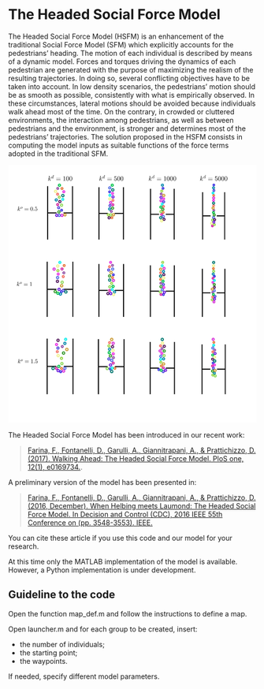 # The Headed Social Force Model

The Headed Social Force Model (HSFM) is an enhancement of the traditional Social Force Model (SFM) which explicitly accounts for the pedestrians’ heading. The motion of each individual is described by means of a dynamic model. Forces and torques driving the dynamics of each pedestrian are generated with the purpose of maximizing the realism of the resulting trajectories. In doing so, several conflicting objectives have to be taken into account. In low density scenarios, the pedestrians’ motion should be as smooth as possible, consistently with what is empirically observed. In these circumstances, lateral motions should be avoided because individuals walk ahead most of the time. On the contrary, in crowded or cluttered environments, the interaction among pedestrians, as well as between pedestrians and the environment, is stronger and determines most of the pedestrians’ trajectories. The solution proposed in the HSFM consists in computing the model inputs as suitable functions of the force terms adopted in the traditional SFM.

![Image](analysis.jpg)

The Headed Social Force Model has been introduced in our recent work:

>[Farina, F., Fontanelli, D., Garulli, A., Giannitrapani, A., & Prattichizzo, D. (2017). Walking Ahead: The Headed Social Force Model. PloS one, 12(1), e0169734.](http://dx.doi.org/10.1371/journal.pone.0169734). 

A preliminary version of the model has been presented in:
>[Farina, F., Fontanelli, D., Garulli, A., Giannitrapani, A., & Prattichizzo, D. (2016, December). When Helbing meets Laumond: The Headed Social Force Model. In Decision and Control (CDC), 2016 IEEE 55th Conference on (pp. 3548-3553). IEEE.](10.1109/CDC.2016.7798802)

You can cite these article if you use this code and our model for your research.

At this time only the MATLAB implementation of the model is available. However, a Python implementation is under development.

## Guideline to the code
Open the function map_def.m and follow the instructions to define a map.

Open launcher.m and for each group to be created, insert:
- the number of individuals; 
- the starting point;
- the waypoints.

If needed, specify different model parameters.
